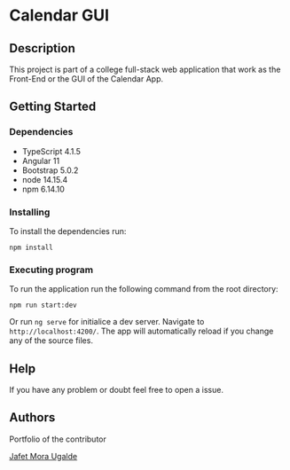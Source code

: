 # Calendar GUI

## Description

This project is part of a college full-stack web application that work as the Front-End or the GUI of the Calendar App.

## Getting Started

### Dependencies

* TypeScript 4.1.5
* Angular 11
* Bootstrap 5.0.2
* node 14.15.4
* npm 6.14.10

### Installing

To install the dependencies run: 

```
npm install
```

### Executing program

To run the application run the following command from the root directory: 

```
npm run start:dev
```

Or run `ng serve` for initialice a dev server. Navigate to `http://localhost:4200/`. The app will automatically reload if you change any of the source files.

## Help

If you have any problem or doubt feel free to open a issue.

## Authors

Portfolio of the contributor

[Jafet Mora Ugalde](https://jafet-portfolio.herokuapp.com/)
